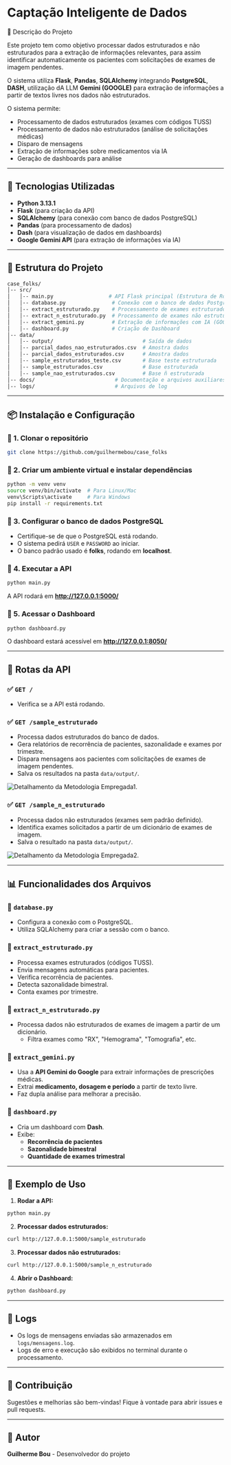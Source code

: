 # Captação Inteligente de Dados

📝 Descrição do Projeto

Este projeto tem como objetivo processar dados estruturados e não estruturados para a extração de informações relevantes, para assim identificar automaticamente os pacientes com solicitações de exames de imagem pendentes. 

O sistema utiliza **Flask**, **Pandas**, **SQLAlchemy** integrando **PostgreSQL**, **DASH**, utilização dA LLM **Gemini (GOOGLE)** para extração de informações a partir de textos livres nos dados não estruturados.

O sistema permite:
- Processamento de dados estruturados (exames com códigos TUSS)
- Processamento de dados não estruturados (análise de solicitações médicas)
- Disparo de mensagens
- Extração de informações sobre medicamentos via IA
- Geração de dashboards para análise

---

## 🚀 Tecnologias Utilizadas

- **Python 3.13.1**
- **Flask** (para criação da API)
- **SQLAlchemy** (para conexão com banco de dados PostgreSQL)
- **Pandas** (para processamento de dados)
- **Dash** (para visualização de dados em dashboards)
- **Google Gemini API** (para extração de informações via IA)

---

## 📂 Estrutura do Projeto

```bash
case_folks/
│-- src/
│   │-- main.py                  # API Flask principal (Estrutura de Rodas)
│   │-- database.py               # Conexão com o banco de dados PostgreSQL
│   │-- extract_estruturado.py    # Processamento de exames estruturados
│   │-- extract_n_estruturado.py  # Processamento de exames não estruturados
│   │-- extract_gemini.py         # Extração de informações com IA (GOOGLE GEMINI)
│   │-- dashboard.py              # Criação de Dashboard
│-- data/
│   │-- output/                             # Saída de dados
│   │-- parcial_dados_nao_estruturados.csv  # Amostra dados
│   │-- parcial_dados_estruturados.csv      # Amostra dados
│   │-- sample_estruturados_teste.csv       # Base teste estruturada 
│   │-- sample_estruturados.csv             # Base estruturada
│   │-- sample_nao_estruturados.csv         # Base ñ estruturada
│-- docs/                          # Documentação e arquivos auxiliares
│-- logs/                          # Arquivos de log
```

---

## 📦 Instalação e Configuração

### 🔹 1. Clonar o repositório
```bash
git clone https://github.com/guilhermebou/case_folks
```

### 🔹 2. Criar um ambiente virtual e instalar dependências
```bash
python -m venv venv
source venv/bin/activate  # Para Linux/Mac
venv\Scripts\activate     # Para Windows
pip install -r requirements.txt
```

### 🔹 3. Configurar o banco de dados PostgreSQL
- Certifique-se de que o PostgreSQL está rodando.
- O sistema pedirá `USER` e `PASSWORD` ao iniciar.
- O banco padrão usado é **folks**, rodando em **localhost**.

### 🔹 4. Executar a API
```bash
python main.py
```
A API rodará em **http://127.0.0.1:5000/**

### 🔹 5. Acessar o Dashboard
```bash
python dashboard.py
```
O dashboard estará acessível em **http://127.0.0.1:8050/**

---

## 🔗 Rotas da API

### ✅ **`GET /`**
- Verifica se a API está rodando.

### ✅ **`GET /sample_estruturado`**
- Processa dados estruturados do banco de dados.
- Gera relatórios de recorrência de pacientes, sazonalidade e exames por trimestre.
- Dispara mensagens aos pacientes com solicitações de exames de imagem pendentes.
- Salva os resultados na pasta `data/output/`.

![Detalhamento da Metodologia Empregada1.](midia/case1.png)
  

### ✅ **`GET /sample_n_estruturado`**
- Processa dados não estruturados (exames sem padrão definido).
- Identifica exames solicitados a partir de um dicionário de exames de imagem.
- Salva o resultado na pasta `data/output/`.

![Detalhamento da Metodologia Empregada2.](midia/case2.png)

---

## 📊 Funcionalidades dos Arquivos

### 🔹 **`database.py`**
- Configura a conexão com o PostgreSQL.
- Utiliza SQLAlchemy para criar a sessão com o banco.

### 🔹 **`extract_estruturado.py`**
- Processa exames estruturados (códigos TUSS).
- Envia mensagens automáticas para pacientes.
- Verifica recorrência de pacientes.
- Detecta sazonalidade bimestral.
- Conta exames por trimestre.

### 🔹 **`extract_n_estruturado.py`**
- Processa dados não estruturados de exames de imagem a partir de um dicionário.
  - Filtra exames como "RX", "Hemograma", "Tomografia", etc.

### 🔹 **`extract_gemini.py`**
- Usa a **API Gemini do Google** para extrair informações de prescrições médicas.
- Extrai **medicamento, dosagem e período** a partir de texto livre.
- Faz dupla análise para melhorar a precisão.

### 🔹 **`dashboard.py`**
- Cria um dashboard com **Dash**.
- Exibe:
  - **Recorrência de pacientes**
  - **Sazonalidade bimestral**
  - **Quantidade de exames trimestral**

---

## 📌 Exemplo de Uso
1. **Rodar a API:**
```bash
python main.py
```
2. **Processar dados estruturados:**
```bash
curl http://127.0.0.1:5000/sample_estruturado
```
3. **Processar dados não estruturados:**
```bash
curl http://127.0.0.1:5000/sample_n_estruturado
```
4. **Abrir o Dashboard:**
```bash
python dashboard.py
```

---

## 📜 Logs
- Os logs de mensagens enviadas são armazenados em `logs/mensagens.log`.
- Logs de erro e execução são exibidos no terminal durante o processamento.

---

## 📌 Contribuição
Sugestões e melhorias são bem-vindas! Fique à vontade para abrir issues e pull requests.

---

## 📝 Autor
**Guilherme Bou** - Desenvolvedor do projeto

